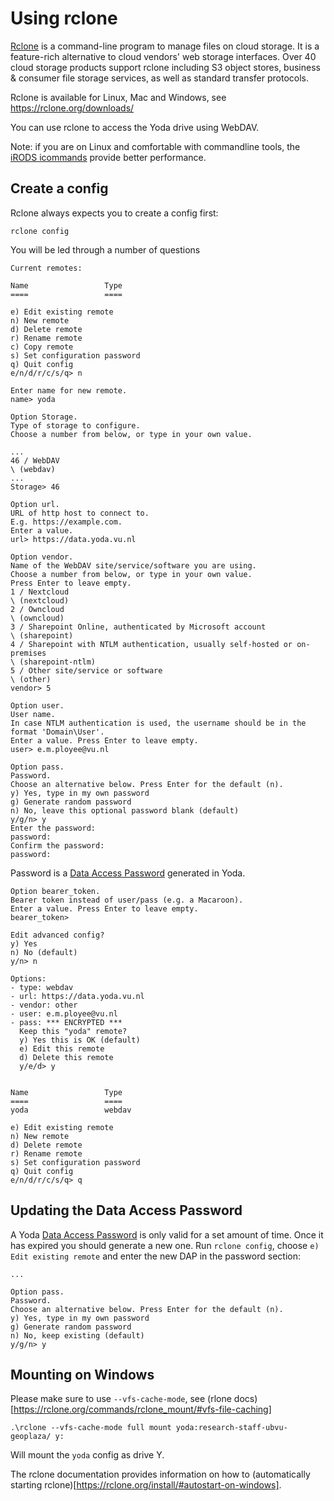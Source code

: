 # Using rclone
[Rclone](https://rclone.org/) is a command-line program to manage files on cloud storage. 
It is a feature-rich alternative to cloud vendors' web storage interfaces. 
Over 40 cloud storage products support rclone including S3 object stores, business & consumer file storage services, 
as well as standard transfer protocols.

Rclone is available for Linux, Mac and Windows, see https://rclone.org/downloads/ 

You can use rclone to access the Yoda drive using WebDAV.

Note: if you are on Linux and comfortable with commandline tools, the [iRODS icommands](icommands.md) provide better performance.

## Create a config
Rclone always expects you to create a config first:
```
rclone config
```
You will be led through a number of questions
```
Current remotes:

Name                 Type
====                 ====

e) Edit existing remote
n) New remote
d) Delete remote
r) Rename remote
c) Copy remote
s) Set configuration password
q) Quit config
e/n/d/r/c/s/q> n

Enter name for new remote.
name> yoda
```
```
Option Storage.
Type of storage to configure.
Choose a number from below, or type in your own value.

...
46 / WebDAV
\ (webdav)
...
Storage> 46
```
```
Option url.
URL of http host to connect to.
E.g. https://example.com.
Enter a value.
url> https://data.yoda.vu.nl
```
```
Option vendor.
Name of the WebDAV site/service/software you are using.
Choose a number from below, or type in your own value.
Press Enter to leave empty.
1 / Nextcloud
\ (nextcloud)
2 / Owncloud
\ (owncloud)
3 / Sharepoint Online, authenticated by Microsoft account
\ (sharepoint)
4 / Sharepoint with NTLM authentication, usually self-hosted or on-premises
\ (sharepoint-ntlm)
5 / Other site/service or software
\ (other)
vendor> 5
```
```
Option user.
User name.
In case NTLM authentication is used, the username should be in the format 'Domain\User'.
Enter a value. Press Enter to leave empty.
user> e.m.ployee@vu.nl
```
```
Option pass.
Password.
Choose an alternative below. Press Enter for the default (n).
y) Yes, type in my own password
g) Generate random password
n) No, leave this optional password blank (default)
y/g/n> y
Enter the password:
password:
Confirm the password:
password:
```
Password is a [Data Access Password](data-access-password.md) generated in Yoda.
```
Option bearer_token.
Bearer token instead of user/pass (e.g. a Macaroon).
Enter a value. Press Enter to leave empty.
bearer_token>

Edit advanced config?
y) Yes
n) No (default)
y/n> n
```
```
Options:
- type: webdav
- url: https://data.yoda.vu.nl
- vendor: other
- user: e.m.ployee@vu.nl
- pass: *** ENCRYPTED ***
  Keep this "yoda" remote?
  y) Yes this is OK (default)
  e) Edit this remote
  d) Delete this remote
  y/e/d> y


Name                 Type
====                 ====
yoda                 webdav

e) Edit existing remote
n) New remote
d) Delete remote
r) Rename remote
s) Set configuration password
q) Quit config
e/n/d/r/c/s/q> q
```

## Updating the Data Access Password
A Yoda [Data Access Password](data-access-password.md) is only valid for a set amount of time. Once it has expired you should generate a new one. Run `rclone config`, choose `e) Edit existing remote` and enter the new DAP in the password section:
```
...

Option pass.
Password.
Choose an alternative below. Press Enter for the default (n).
y) Yes, type in my own password
g) Generate random password
n) No, keep existing (default)
y/g/n> y
```

## Mounting on Windows
Please make sure to use `--vfs-cache-mode`, see (rlone docs)[https://rclone.org/commands/rclone_mount/#vfs-file-caching]

```
.\rclone --vfs-cache-mode full mount yoda:research-staff-ubvu-geoplaza/ y:
```
Will mount the `yoda` config as drive Y.

The rclone documentation provides information on how to (automatically starting rclone)[https://rclone.org/install/#autostart-on-windows].